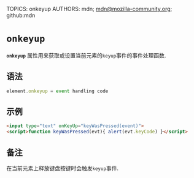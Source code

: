 TOPICS: onkeyup
AUTHORS: mdn; mdn@mozilla-community.org; github:mdn

# `onkeyup`

**`onkeyup`** 属性用来获取或设置当前元素的`keyup`事件的事件处理函数.

## 语法

```javascript
element.onkeyup = event handling code
```

## 示例

```html
<input type="text" onKeyUp="keyWasPressed(event)">
<script>function keyWasPressed(evt){ alert(evt.keyCode) }</script>
```

## 备注

在当前元素上释放键盘按键时会触发`keyup`事件.
